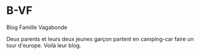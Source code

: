 # B-VF
Blog Famille Vagabonde

Deux parents et leurs deux jeunes garçon partent en camping-car faire un tour d'europe.
Voilà leur blog.
